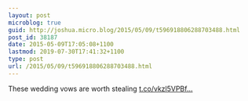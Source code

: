 ```yaml
---
layout: post
microblog: true
guid: http://joshua.micro.blog/2015/05/09/t596918806288703488.html
post_id: 38187
date: 2015-05-09T17:05:08+1100
lastmod: 2019-07-30T17:41:32+1100
type: post
url: /2015/05/09/t596918806288703488.html
---
```

These wedding vows are worth stealing [t.co/vkzl5VPBf...](http://t.co/vkzl5VPBfN)
